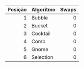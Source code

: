 |   Posição | Algoritmo   |   Swaps |
|----------:|:------------|--------:|
|         1 | Bubble      |       0 |
|         2 | Bucket      |       0 |
|         3 | Cocktail    |       0 |
|         4 | Comb        |       0 |
|         5 | Gnome       |       0 |
|         6 | Selection   |       0 |